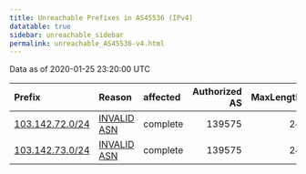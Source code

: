 ```yaml
---
title: Unreachable Prefixes in AS45536 (IPv4)
datatable: true
sidebar: unreachable_sidebar
permalink: unreachable_AS45536-v4.html
---
```


Data as of 2020-01-25 23:20:00 UTC


<div class="datatable-begin"></div>

| Prefix                                                   | Reason                                                                                                 | affected   |   Authorized AS |   MaxLength | Anchor                                       |   unreachable /24s |
|:---------------------------------------------------------|:-------------------------------------------------------------------------------------------------------|:-----------|----------------:|------------:|:---------------------------------------------|-------------------:|
| [103.142.72.0/24](https://stat.ripe.net/103.142.72.0/24) | [INVALID ASN](https://rpki-validator.ripe.net/announcement-preview?asn=AS45536&prefix=103.142.72.0/24) | complete   |          139575 |          24 | [APNIC](unreachable_APNIC_RPKI_Root-v4.html) |                  1 |
| [103.142.73.0/24](https://stat.ripe.net/103.142.73.0/24) | [INVALID ASN](https://rpki-validator.ripe.net/announcement-preview?asn=AS45536&prefix=103.142.73.0/24) | complete   |          139575 |          24 | [APNIC](unreachable_APNIC_RPKI_Root-v4.html) |                  1 |

<div class="datatable-end"></div>